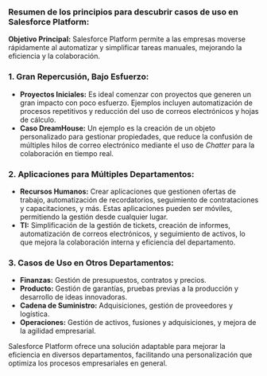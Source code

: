 ### Resumen de los principios para descubrir casos de uso en Salesforce Platform:

**Objetivo Principal:** 
Salesforce Platform permite a las empresas moverse rápidamente al automatizar y simplificar tareas manuales, mejorando la eficiencia y la colaboración.

### 1. **Gran Repercusión, Bajo Esfuerzo:**
   - **Proyectos Iniciales:** Es ideal comenzar con proyectos que generen un gran impacto con poco esfuerzo. Ejemplos incluyen automatización de procesos repetitivos y reducción del uso de correos electrónicos y hojas de cálculo.
   - **Caso DreamHouse:** Un ejemplo es la creación de un objeto personalizado para gestionar propiedades, que reduce la confusión de múltiples hilos de correo electrónico mediante el uso de *Chatter* para la colaboración en tiempo real.

### 2. **Aplicaciones para Múltiples Departamentos:**
   - **Recursos Humanos:** Crear aplicaciones que gestionen ofertas de trabajo, automatización de recordatorios, seguimiento de contrataciones y capacitaciones, y más. Estas aplicaciones pueden ser móviles, permitiendo la gestión desde cualquier lugar.
   - **TI:** Simplificación de la gestión de tickets, creación de informes, automatización de correos electrónicos, y seguimiento de activos, lo que mejora la colaboración interna y eficiencia del departamento.

### 3. **Casos de Uso en Otros Departamentos:**
   - **Finanzas:** Gestión de presupuestos, contratos y precios.
   - **Producto:** Gestión de garantías, pruebas previas a la producción y desarrollo de ideas innovadoras.
   - **Cadena de Suministro:** Adquisiciones, gestión de proveedores y logística.
   - **Operaciones:** Gestión de activos, fusiones y adquisiciones, y mejora de la agilidad empresarial.

Salesforce Platform ofrece una solución adaptable para mejorar la eficiencia en diversos departamentos, facilitando una personalización que optimiza los procesos empresariales en general.